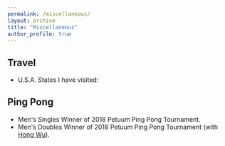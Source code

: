 ```yaml
---
permalink: /miscellaneous/
layout: archive
title: "Miscellaneous"
author_profile: true
---
```


**Travel**
------
* U.S.A. States I have visited:


**Ping Pong**
------
* Men's Singles Winner of 2018 Petuum Ping Pong Tournament.
* Men's Doubles Winner of 2018 Petuum Ping Pong Tournament (with [Hong Wu](https://github.com/xunzhang)).
